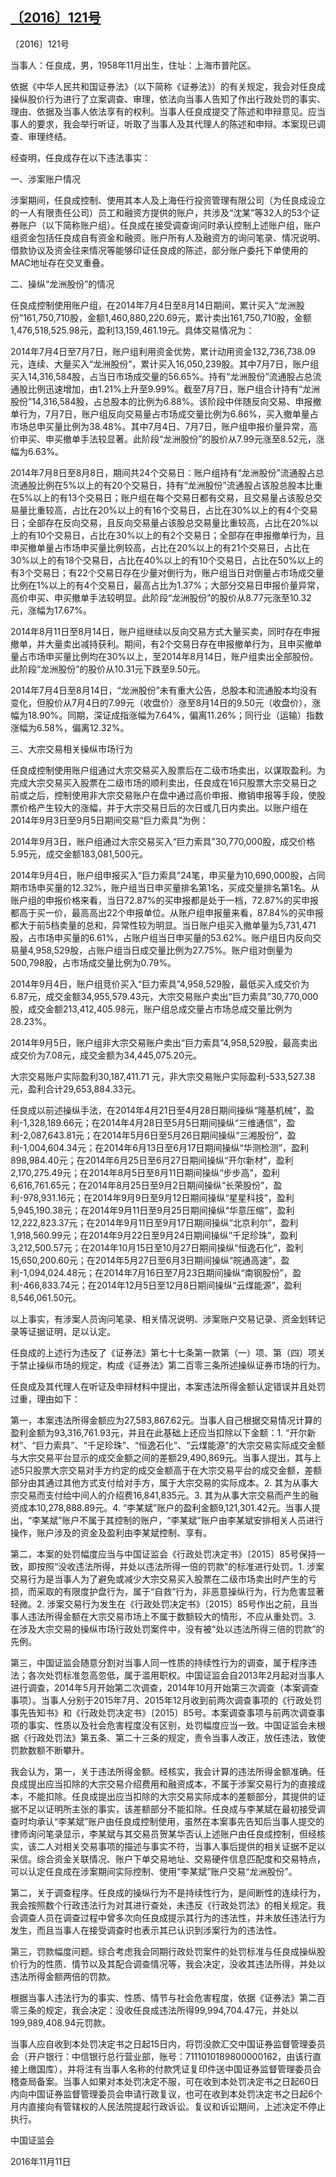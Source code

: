 ## [〔2016〕121号](http://www.csrc.gov.cn/pub/zjhpublic/G00306212/201611/t20161118_306172.htm)

















〔2016〕121号

 

当事人：任良成，男，1958年11月出生，住址：上海市普陀区。

依据《中华人民共和国证券法》（以下简称《证券法》）的有关规定，我会对任良成操纵股价行为进行了立案调查、审理，依法向当事人告知了作出行政处罚的事实、理由、依据及当事人依法享有的权利。当事人任良成提交了陈述和申辩意见。应当事人的要求，我会举行听证，听取了当事人及其代理人的陈述和申辩。本案现已调查、审理终结。

经查明，任良成存在以下违法事实：

一、涉案账户情况

涉案期间，任良成控制、使用其本人及上海任行投资管理有限公司（为任良成设立的一人有限责任公司）员工和融资方提供的账户，共涉及“沈某”等32人的53个证券账户（以下简称账户组）。任良成在接受调查询问时承认控制上述账户组，账户组资金包括任良成自有资金和融资。账户所有人及融资方的询问笔录、情况说明、借款协议及资金往来情况等能够印证任良成的陈述，部分账户委托下单使用的MAC地址存在交叉重叠。

二、操纵“龙洲股份”的情况

任良成控制使用账户组，在2014年7月4日至8月14日期间，累计买入“龙洲股份”161,750,710股，金额1,460,880,220.69元，累计卖出161,750,710股，金额1,476,518,525.98元，盈利13,159,461.19元。具体交易情况为：

2014年7月4日至7月7日，账户组利用资金优势，累计动用资金132,736,738.09元，连续、大量买入“龙洲股份”，累计买入16,050,239股。其中7月7日，账户组买入14,316,584股，占当日市场成交量的56.65%。持有“龙洲股份”流通股占总流通股比例迅速增加，由1.21%上升至9.99%。截至7月7日，账户组合计持有“龙洲股份”14,316,584股，占总股本的比例为6.88%。该阶段中伴随反向交易、申报撤单行为，7月7日，账户组反向交易量占市场成交量比例为6.86%，买入撤单量占市场总申买量比例为38.48%。其中7月4日、7月7日，账户组申报价量异常，高价申买、申买撤单手法较显著。此阶段“龙洲股份”的股价从7.99元涨至8.52元，涨幅为6.63%。

2014年7月8日至8月8日，期间共24个交易日：账户组持有“龙洲股份”流通股占总流通股比例在5%以上的有20个交易日，持有“龙洲股份”流通股占该股总股本比重在5%以上的有13个交易日；账户组在每个交易日都有交易，且交易量占该股总交易量比重较高，占比在20%以上的有16个交易日，占比在30%以上的有4个交易日；全部存在反向交易，且反向交易量占该股总交易量比重较高，占比在20%以上的有10个交易日，占比在30%以上的有2个交易日；全部存在申报撤单行为，且申买撤单量占市场申买量比例较高，占比在20%以上的有21个交易日，占比在30%以上的有18个交易日，占比在40%以上的有10个交易日，占比在50%以上的有3个交易日；有22个交易日存在少量对倒行为，账户组当日对倒量占市场成交量比例在1%以上的有4个交易日，最高占比为1.37%；大部分交易日申报价量异常，高价申买、申买撤单手法较明显。此阶段“龙洲股份”的股价从8.77元涨至10.32元，涨幅为17.67%。

2014年8月11日至8月14日，账户组继续以反向交易方式大量买卖，同时存在申报撤单，并大量卖出减持获利。期间，有2个交易日存在申报撤单行为，且申买撤单量占市场申买量比例均在30%以上，至2014年8月14日，账户组卖出全部股份。此阶段“龙洲股份”的股价从10.31元下跌至9.50元。

2014年7月4日至8月14日，“龙洲股份”未有重大公告，总股本和流通股本均没有变化，但股价从7月4日的7.99元（收盘价）涨至8月14日的9.50元（收盘价），涨幅为18.90%。同期，深证成指涨幅为7.64%，偏离11.26%；同行业（运输）指数涨幅为6.58%，偏离12.32%。

三、大宗交易相关操纵市场行为

任良成控制使用账户组通过大宗交易买入股票后在二级市场卖出，以谋取盈利。为完成大宗交易买入股票在二级市场的顺利卖出，任良成在16只股票大宗交易日之前或之后，控制使用非大宗交易账户在盘中通过高价申报、撤销申报等手段，使股票价格产生较大的涨幅，并于大宗交易日后的次日或几日内卖出。以账户组在2014年9月3日至9月5日期间交易“巨力索具”为例：

2014年9月3日，账户组通过大宗交易买入“巨力索具”30,770,000股，成交价格5.95元，成交金额183,081,500元。

2014年9月4日，账户组申报买入“巨力索具”24笔，申买量为10,690,000股，占同期市场申买量的12.32%，账户组当日申买量排名第1名，买成交量排名第1名。从账户组的申报价格来看，当日72.87%的买申报都是处于一档，72.87%的买申报都高于买一价，最高高出22个申报单位。从账户组申报量来看，87.84%的买申报都大于前5档卖量的总和，异常性较为明显。当日账户组买入撤单量为5,731,471股，占市场申买量的6.61%，占账户组当日申买量的53.62%。账户组日内反向交易量4,958,529股，占账户组当日成交量比例为27.75%。账户组对倒量为500,798股，占市场成交量比例为0.79%。

2014年9月4日，账户组竞价买入“巨力索具”4,958,529股，最低买入成交价为6.87元，成交金额34,955,579.43元，大宗交易账户卖出“巨力索具”30,770,000股，成交金额213,412,405.98元，账户组总成交量占市场总成交量比例为28.23%。

2014年9月5日，账户组非大宗交易账户卖出“巨力索具”4,958,529股，最高卖出成交价为7.08元，成交金额为34,445,075.20元。

大宗交易账户实际盈利30,187,411.71 元，非大宗交易账户实际盈利-533,527.38元，盈利合计29,653,884.33元。

任良成以前述操纵手法，在2014年4月21日至4月28日期间操纵“隆基机械”，盈利-1,328,189.66元；在2014年4月28日至5月5日期间操纵“三维通信”，盈利-2,087,643.81元；在2014年5月6日至5月26日期间操纵“三湘股份”，盈利-1,004,604.34元；在2014年6月13日至6月17日期间操纵“华测检测”，盈利898,984.40元；在2014年6月25日至6月27日期间操纵“开尔新材”，盈利2,170,275.49元；在2014年8月5日至8月11日期间操纵“步步高”，盈利6,616,761.65元；在2014年8月25日至9月2日期间操纵“长荣股份”，盈利-978,931.16元；在2014年9月9日至9月12日期间操纵“星星科技”，盈利5,945,190.38元；在2014年9月11日至9月25日期间操纵“华意压缩”，盈利12,222,823.37元；在2014年9月11日至9月17日期间操纵“北京利尔”，盈利1,918,560.99元；在2014年9月22日至9月24日期间操纵“千足珍珠”，盈利3,212,500.57元；在2014年10月15日至10月27日期间操纵“恒逸石化”，盈利15,650,200.60元；在2014年5月27日至6月3日期间操纵“皖通高速”，盈利-1,094,024.48元；在2014年7月16日至7月23日期间操纵“南钢股份”，盈利-466,833.74元；在2014年12月5日至12月8日期间操纵“云煤能源”，盈利8,546,061.50元。

以上事实，有涉案人员询问笔录、相关情况说明、涉案账户交易记录、资金划转记录等证据证明，足以认定。

任良成的上述行为违反了《证券法》第七十七条第一款第（一）项、第（四）项关于禁止操纵市场的规定，构成《证券法》第二百零三条所述操纵证券市场的行为。

任良成及其代理人在听证及申辩材料中提出，本案违法所得金额认定错误并且处罚过重，理由如下：

第一，本案违法所得金额应为27,583,867.62元。当事人自己根据交易情况计算的盈利金额为93,316,761.93元，并且在此基础上还应当扣除以下金额：1. “开尔新材”、“巨力索具”、“千足珍珠”、“恒逸石化”、“云煤能源”的大宗交易实际成交金额与大宗交易平台显示的成交金额之间的差额29,490,869元。当事人提出，其与上述5只股票大宗交易对手方约定的成交金额高于在大宗交易平台的成交金额，差额部分由其通过其他方式支付给对手方，属于大宗交易的实际成本。2. 其为从事大宗交易而支付给中间人的介绍费16,841,835元。3. 其为从事大宗交易而产生的融资成本10,278,888.89元。4. “李某斌”账户的盈利金额9,121,301.42元。当事人提出，“李某斌”账户不属于其控制的账户，“李某斌”账户由李某斌安排相关人员进行操作，账户涉及的资金及盈利由李某斌控制、享有。

第二，本案的处罚幅度应当与中国证监会《行政处罚决定书》〔2015〕85号保持一致，即按照“没收违法所得，并处以违法所得一倍的罚款”的标准进行处罚。1. 涉案交易行为是当事人为了避免或减少大宗交易买入股票在二级市场卖出时产生的亏损，而采取的有限度护盘行为，属于“自救”行为，非恶意操纵行为，行为危害显著轻微。2. 涉案交易行为发生在《行政处罚决定书》〔2015〕85号作出之前，且当事人违法所得金额在大宗交易市场上不属于数额较大的情形，不应从重处罚。3. 在涉及大宗交易的操纵市场行政处罚案件中，没有被“处以违法所得三倍的罚款”的先例。

第三，中国证监会随意分割对当事人同一性质的持续性行为的调查，属于程序违法；各次处罚标准忽高忽低，属于滥用职权。中国证监会自2013年2月起对当事人进行调查，2014年5月开始第二次调查，2014年10月开始第三次调查（本案调查事项）。当事人分别于2015年7月、2015年12月收到前两次调查事项的《行政处罚事先告知书》和《行政处罚决定书》〔2015〕85号。本案调查事项与前两次调查事项的事实、性质以及社会危害程度没有区别，处罚幅度应当一致。中国证监会未根据《行政处罚法》第五条、第二十三条的规定，责令当事人改正，放任违法，致使罚款数额不断攀升。

我会认为，第一，关于违法所得金额。经核实，我会计算的违法所得金额准确。任良成提出应当扣除的大宗交易介绍费用和融资成本，不属于涉案交易行为的直接成本，不能扣除。任良成提出应当扣除的大宗交易实际成本的差额部分，其提供的证据不足以证明所主张的事实，该差额部分不能扣除。任良成与李某斌在最初接受调查时均承认“李某斌”账户由任良成控制使用，虽然在本案事先告知后当事人提交的律师询问笔录显示，李某斌与其交易员贺某华否认上述账户由任良成控制，但经核实，该二人对相关交易事项的描述与事实不符，当事人事后提供的相关证据不足以采信。综合资金关联情况、账户下单交易地址、交易硬件信息匹配度和交易特点，可以认定任良成在涉案期间实际控制、使用“李某斌”账户交易“龙洲股份”。

第二，关于调查程序。任良成的操纵行为不是持续性行为，是间断性的连续行为，我会按照数个行政违法行为对其进行查处，未违反《行政处罚法》的相关规定。我会调查人员在调查过程中曾多次向任良成提示其行为的违法性，并未放任违法行为发生，而且当事人在接受调查时也表示其已认识到涉案行为的违法性。

第三，罚款幅度问题。综合考虑我会同期行政处罚案件的处罚标准与任良成操纵股价行为的性质、情节以及其配合调查情况等，我会决定，没收其违法所得，并处以违法所得金额两倍的罚款。

根据当事人违法行为的事实、性质、情节与社会危害程度，依据《证券法》第二百零三条的规定，我会决定：没收任良成违法所得99,994,704.47元，并处以199,989,408.94元罚款。

当事人应自收到本处罚决定书之日起15日内，将罚没款汇交中国证券监督管理委员会（开户银行：中信银行总行营业部，账号：7111010189800000162，由该行直接上缴国库），并将注有当事人名称的付款凭证复印件送中国证券监督管理委员会稽查局备案。当事人如果对本处罚决定不服，可在收到本处罚决定书之日起60日内向中国证券监督管理委员会申请行政复议，也可在收到本处罚决定书之日起6个月内直接向有管辖权的人民法院提起行政诉讼。复议和诉讼期间，上述决定不停止执行。

 

 

 

 

中国证监会       

2016年11月11日    